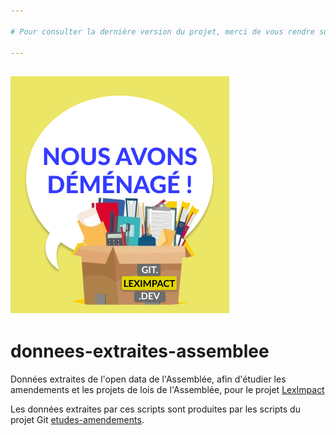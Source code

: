 ```yaml
---

# Pour consulter la dernière version du projet, merci de vous rendre sur https://git.leximpact.dev/leximpact/donnees-extraites-assemblee/

---
```

![](changement-depot-github-gitlab-illustration-small.png)
---

# donnees-extraites-assemblee

Données extraites de l'open data de l'Assemblée, afin d'étudier les amendements et les projets de lois de l'Assemblée, pour le projet [LexImpact](https://leximpact.an.fr/)

Les données extraites par ces scripts sont produites par les scripts du projet Git [etudes-amendements](https://github.com/leximpact/etudes-amendements).
